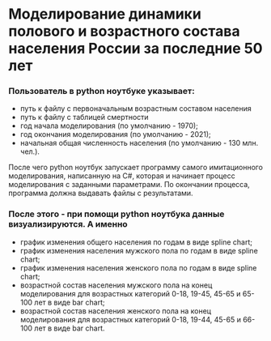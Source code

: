 # Моделирование динамики полового и возрастного состава населения России за последние 50 лет

### Пользователь в python ноутбуке указывает:
- путь к файлу с первоначальным возрастным составом населения
- путь к файлу с таблицей смертности
- год начала моделирования (по умолчанию - 1970);
- год окончания моделирования (по умолчанию - 2021);
- начальная общая численность населения (по умолчанию - 130 млн. чел.).

После чего python ноутбук запускает программу самого имитационного моделирования, написанную на C#, которая и начинает процесс моделирования с заданными параметрами. По окончании процесса, программа должна выдавать файлы с результатами. 

### После этого - при помощи python ноутбука данные визуализируются. А именно
- график изменения общего населения по годам в виде spline chart;
- график изменения населения мужского пола по годам в виде spline chart;
- график изменения населения женского пола по годам в виде spline chart;
- возрастной состав населения мужского пола на конец моделирования для возрастных категорий 0-18, 19-45, 45-65 и 65-100 лет в виде bar chart;
- возрастной состав населения женского пола на конец моделирования для возрастных категорий 0-18, 19-44, 45-65 и 66-100 лет в виде bar chart.
